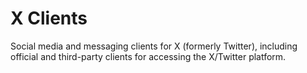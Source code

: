 # X Clients

Social media and messaging clients for X (formerly Twitter), including official and third-party clients for accessing the X/Twitter platform.
